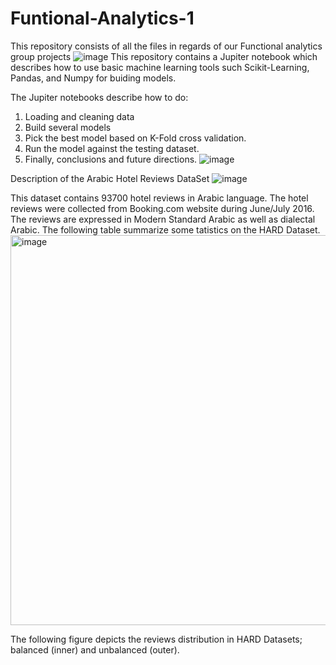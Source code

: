 # Funtional-Analytics-1
This repository consists of all the files in regards of our Functional analytics group projects
![image](https://user-images.githubusercontent.com/93213738/209848761-6521d359-211c-4209-9d0d-e795fe8df11d.png)
This repository contains a Jupiter notebook which describes how to use basic machine learning tools such Scikit-Learning, Pandas, and Numpy for buiding models.

The Jupiter notebooks describe how to do:

1. Loading and cleaning data
2. Build several models
3. Pick the best model based on K-Fold cross validation.
4. Run the model against the testing dataset.
5. Finally, conclusions and future directions.
![image](https://user-images.githubusercontent.com/93213738/209848788-798e707f-21b8-44bc-9fad-a0f7605e68e5.png)






Description of the Arabic Hotel Reviews DataSet
![image](https://user-images.githubusercontent.com/93213738/209848422-1d7a1aa0-7cfc-4c6b-99f5-b2f9cc0b3ed3.png)

This dataset contains 93700 hotel reviews in Arabic language. The hotel reviews were collected from Booking.com website during June/July 2016. The reviews are expressed in Modern Standard Arabic as well as dialectal Arabic. The following table summarize some tatistics on the HARD Dataset.
<img width="624" alt="image" src="https://user-images.githubusercontent.com/93213738/209848209-f668e447-7c41-4270-a35f-503ce096e275.png">

The following figure depicts the reviews distribution in HARD Datasets; balanced (inner) and unbalanced (outer). 
